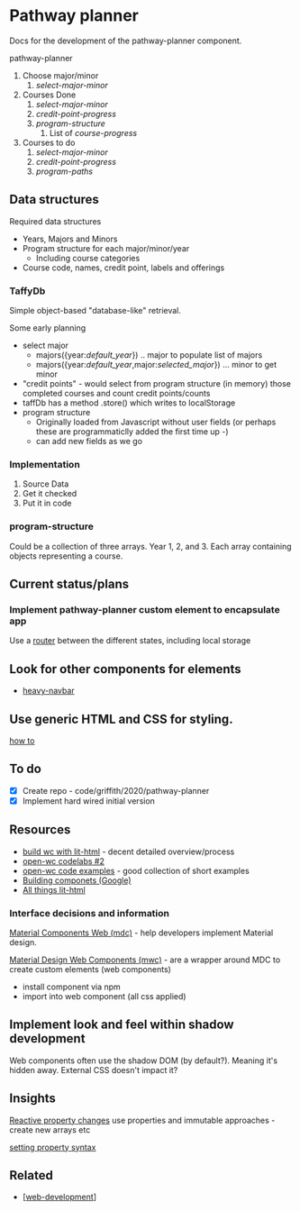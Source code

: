# Pathway planner

Docs for the development of the pathway-planner component.

pathway-planner
1. Choose major/minor 
   1. *select-major-minor*
2. Courses Done
   1. *select-major-minor*
   2. *credit-point-progress*
   3. *program-structure*
      1. List of *course-progress*
3. Courses to do
   1. *select-major-minor*
   2. *credit-point-progress*
   3. *program-paths*

## Data structures

Required data structures
- Years, Majors and Minors
- Program structure for each major/minor/year
  - Including course categories
- Course code, names, credit point, labels and offerings

### TaffyDb

Simple object-based "database-like" retrieval.

Some early planning
- select major
  - majors({year:*default_year*}) .. major to populate list of majors
  - majors({year:*default_year*,major:*selected_major*}) ... minor to get minor
- "credit points" - would select from program structure (in memory) those completed courses and count credit points/counts
- taffDb has a method .store() which writes to localStorage 
- program structure 
  - Originally loaded from Javascript without user fields (or perhaps these are programmaticlly added the first time up -)
  - can add new fields as we go

### Implementation

1. Source Data
2. Get it checked
3. Put it in code

### program-structure

Could be a collection of three arrays. Year 1, 2, and 3.  Each array containing objects representing a course. 

## Current status/plans


### Implement pathway-planner custom element to encapsulate app

Use a [router](https://www.kevinsimper.dk/posts/single-page-app-with-webcomponents-and-router) between the different states, including local storage


## Look for other components for elements

- [heavy-navbar](https://github.com/HeavyLightStudios/heavy-navbar)

## Use generic HTML and CSS for styling. 

[how to](https://www.thinktecture.com/en/web-components/native-web-components-without-framework/#how-to-style-your-web-component)

## To do

- [X] Create repo - code/griffith/2020/pathway-planner
- [X] Implement hard wired initial version

## Resources

- [build wc with lit-html](https://dev.to/bennypowers/lets-build-web-components-part-5-litelement-906) - decent detailed overview/process
- [open-wc codelabs #2](https://open-wc.org/codelabs/basics/lit-html.html?index=/codelabs/#2)
- [open-wc code examples](https://open-wc.org/developing/code-examples.html) - good collection of short examples
- [Building componets (Google)](https://developers.google.com/web/fundamentals/web-components/)
- [All things lit-html](https://github.com/web-padawan/awesome-lit-html)

### Interface decisions and information

[Material Components Web (mdc)](https://github.com/material-components/material-components-web) - help developers implement Material design.

[Material Design Web Components (mwc)](https://github.com/material-components/material-components-web-components) - are a wrapper around MDC to create custom elements (web components)

- install component via npm
- import into web component (all css applied)

## Implement look and feel within shadow development

Web components often use the shadow DOM (by default?). Meaning it's hidden away. External CSS doesn't impact it?



## Insights

[Reactive property changes](https://open-wc.org/codelabs/basics/lit-html.html?index=/codelabs/#7) use properties and immutable approaches - create new arrays etc

[setting property syntax](https://open-wc.org/codelabs/basics/lit-html.html?index=/codelabs/#9)

## Related

- [[web-development]]


[//begin]: # "Autogenerated link references for markdown compatibility"
[web-development]: web-development "Web development"
[//end]: # "Autogenerated link references"